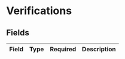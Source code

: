 # Verifications


## Fields

| Field       | Type        | Required    | Description |
| ----------- | ----------- | ----------- | ----------- |